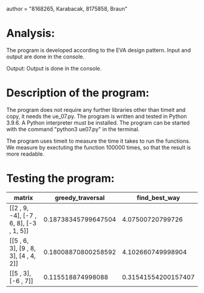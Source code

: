 author = "8168265, Karabacak, 8175858, Braun"

Analysis:
=========
The program is developed according to the EVA design pattern.
Input and output are done in the console.

Output: Output is done in the console.

Description of the program:
===========================
The program does not require any further libraries other than timeit and copy, it needs the ue_07.py.
The program is written and tested in Python 3.9.6. A Python interpreter must be installed.
The program can be started with the command "python3 ue07.py" in the terminal.

The program uses timeit to measure the time it takes to run the functions. We measure by exectuting the function 100000 times, so that the result is more readable.

Testing the program:
====================
| matrix | greedy_traversal | find_best_way |
| ----- | ----- | ----- |
| [[2 , 9, -4], [-7 , 6, 8], [-3 , 1, 5]] | 0.18738345799647504 | 4.07500720799726|
| [[5 , 6, 3], [9 , 8, 3], [4 , 4, 2]] | 0.18008870800258592 | 4.102660749998904|
| [[5 , 3], [-6 , 7]] | 0.115518874998088 | 0.31541554200157407|